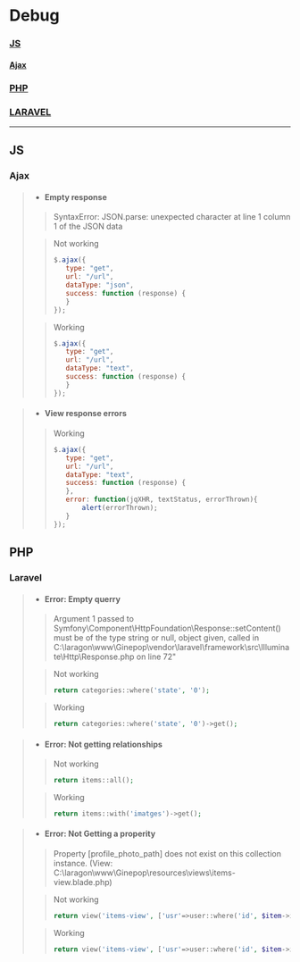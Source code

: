 # Debug

### [JS](#js-1)

#### [Ajax](#ajax-1)

### [PHP](#php-1)

### [LARAVEL](#laravel-1)

---

## JS

### Ajax

>- #### Empty response
>
>> SyntaxError: JSON.parse: unexpected character at line 1 column 1 of the JSON data
>
>>Not working
>>```js
>>$.ajax({
>>    type: "get",
>>    url: "/url",
>>    dataType: "json",
>>    success: function (response) {
>>    }
>>});
>>```
>
>>Working
>>```js
>>$.ajax({
>>    type: "get",
>>    url: "/url",
>>    dataType: "text",
>>    success: function (response) {
>>    }
>>});
>>```

>- #### View response errors
>> Working
>>```js
>>$.ajax({
>>    type: "get",
>>    url: "/url",
>>    dataType: "text",
>>    success: function (response) {
>>    },
>>    error: function(jqXHR, textStatus, errorThrown){
>>        alert(errorThrown);
>>    }
>>});
>>```

## PHP

### Laravel


>- #### Error: Empty querry
>
>> Argument 1 passed to Symfony\\Component\\HttpFoundation\\Response::setContent() must be of the type string or null, object given, called in C:\\laragon\\www\\Ginepop\\vendor\\laravel\\framework\\src\\Illuminate\\Http\\Response.php on line 72"
>
>>Not working
>>```php
>>return categories::where('state', '0');
>>```
>
>>Working
>>```php
>>return categories::where('state', '0')->get();
>>```

>- #### Error: Not getting relationships
>
>>Not working
>>```php
>>return items::all();
>>```
>
>>Working
>>```php
>>return items::with('imatges')->get();
>>```

>- #### Error: Not Getting a properity
>
>>Property [profile_photo_path] does not exist on this collection instance. (View: C:\laragon\www\Ginepop\resources\views\items-view.blade.php) 
>
>>Not working
>>```php
>>return view('items-view', ['usr'=>user::where('id', $item->id_seller)->get()]);
>>```
>
>>Working
>>```php
>>return view('items-view', ['usr'=>user::where('id', $item->id_seller)->get()[0]]);
>>```
